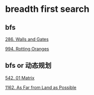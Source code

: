 # breadth first search

## bfs
[286. Walls and Gates](https://leetcode.com/problems/walls-and-gates/)

[994. Rotting Oranges](https://leetcode.com/problems/rotting-oranges/)

## bfs or 动态规划
[542. 01 Matrix](https://leetcode.com/problems/01-matrix/)

[1162. As Far from Land as Possible](https://leetcode.com/problems/as-far-from-land-as-possible/)

